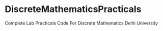 # DiscreteMathematicsPracticals
Complete Lab Practicals Code For Discrete Mathematics Delhi University
